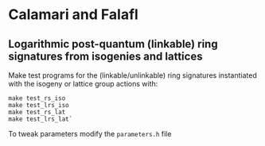# Calamari and Falafl

## Logarithmic post-quantum (linkable) ring signatures from isogenies and lattices

Make test programs for the (linkable/unlinkable) ring signatures instantiated with the isogeny or lattice group actions with: 

    make test_rs_iso
    make test_lrs_iso
    make test_rs_lat
    make test_lrs_lat`

To tweak parameters modify the `parameters.h` file


